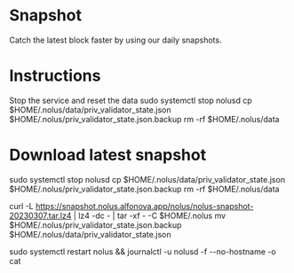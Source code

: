 # Snapshot
Catch the latest block faster by using our daily snapshots.



# Instructions

Stop the service and reset the data
sudo systemctl stop nolusd
cp $HOME/.nolus/data/priv_validator_state.json $HOME/.nolus/priv_validator_state.json.backup
rm -rf $HOME/.nolus/data


# Download latest snapshot

sudo systemctl stop nolusd
cp $HOME/.nolus/data/priv_validator_state.json $HOME/.nolus/priv_validator_state.json.backup
rm -rf $HOME/.nolus/data

curl -L https://snapshot.nolus.alfonova.app/nolus/nolus-snapshot-20230307.tar.lz4  | lz4 -dc - | tar -xf - -C $HOME/.nolus
mv $HOME/.nolus/priv_validator_state.json.backup $HOME/.nolus/data/priv_validator_state.json

sudo systemctl restart nolus && journalctl -u nolusd -f --no-hostname -o cat
